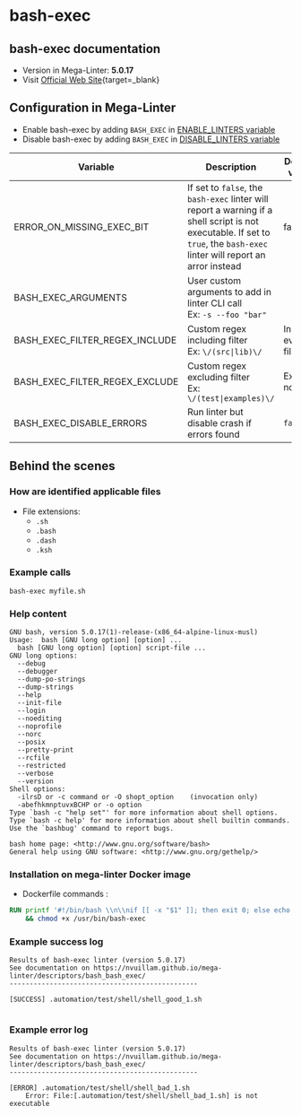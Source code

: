 <!-- markdownlint-disable MD033 MD041 -->
<!-- Generated by .automation/build.py, please do not update manually -->
# bash-exec

## bash-exec documentation

- Version in Mega-Linter: **5.0.17**
- Visit [Official Web Site](https://tiswww.case.edu/php/chet/bash/bashtop.html){target=_blank}

## Configuration in Mega-Linter

- Enable bash-exec by adding `BASH_EXEC` in [ENABLE_LINTERS variable](/configuration/#activation-and-deactivation)
- Disable bash-exec by adding `BASH_EXEC` in [DISABLE_LINTERS variable](/configuration/#activation-and-deactivation)

| Variable | Description | Default value |
| ----------------- | -------------- | -------------- |
| ERROR_ON_MISSING_EXEC_BIT | If set to `false`, the `bash-exec` linter will report a warning if a shell script is not executable. If set to `true`, the `bash-exec` linter will report an arror instead | false |
| BASH_EXEC_ARGUMENTS | User custom arguments to add in linter CLI call<br/>Ex: `-s --foo "bar"` |  |
| BASH_EXEC_FILTER_REGEX_INCLUDE | Custom regex including filter<br/>Ex: `\/(src\|lib)\/` | Include every file |
| BASH_EXEC_FILTER_REGEX_EXCLUDE | Custom regex excluding filter<br/>Ex: `\/(test\|examples)\/` | Exclude no file |
| BASH_EXEC_DISABLE_ERRORS | Run linter but disable crash if errors found | `false` |

## Behind the scenes

### How are identified applicable files

- File extensions:
  - `.sh`
  - `.bash`
  - `.dash`
  - `.ksh`

<!-- markdownlint-disable -->
<!-- /* cSpell:disable */ -->

### Example calls

```shell
bash-exec myfile.sh
```


### Help content

```shell
GNU bash, version 5.0.17(1)-release-(x86_64-alpine-linux-musl)
Usage:  bash [GNU long option] [option] ...
  bash [GNU long option] [option] script-file ...
GNU long options:
  --debug
  --debugger
  --dump-po-strings
  --dump-strings
  --help
  --init-file
  --login
  --noediting
  --noprofile
  --norc
  --posix
  --pretty-print
  --rcfile
  --restricted
  --verbose
  --version
Shell options:
  -ilrsD or -c command or -O shopt_option    (invocation only)
  -abefhkmnptuvxBCHP or -o option
Type `bash -c "help set"' for more information about shell options.
Type `bash -c help' for more information about shell builtin commands.
Use the `bashbug' command to report bugs.

bash home page: <http://www.gnu.org/software/bash>
General help using GNU software: <http://www.gnu.org/gethelp/>
```

### Installation on mega-linter Docker image

- Dockerfile commands :
```dockerfile
RUN printf '#!/bin/bash \\n\\nif [[ -x "$1" ]]; then exit 0; else echo "Error: File:[$1] is not executable"; exit 1; fi' > /usr/bin/bash-exec \
    && chmod +x /usr/bin/bash-exec

```


### Example success log

```shell
Results of bash-exec linter (version 5.0.17)
See documentation on https://nvuillam.github.io/mega-linter/descriptors/bash_bash_exec/
-----------------------------------------------

[SUCCESS] .automation/test/shell/shell_good_1.sh
    

```

### Example error log

```shell
Results of bash-exec linter (version 5.0.17)
See documentation on https://nvuillam.github.io/mega-linter/descriptors/bash_bash_exec/
-----------------------------------------------

[ERROR] .automation/test/shell/shell_bad_1.sh
    Error: File:[.automation/test/shell/shell_bad_1.sh] is not executable

```
